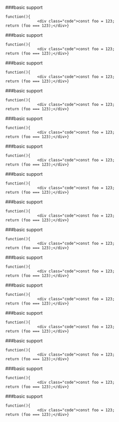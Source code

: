 ###basic support
          
```
function(){
              <div class="code">const foo = 123;
return (foo === 123);</div>}
```
###basic support
          
```
function(){
              <div class="code">const foo = 123;
return (foo === 123);</div>}
```
###basic support
          
```
function(){
              <div class="code">const foo = 123;
return (foo === 123);</div>}
```
###basic support
          
```
function(){
              <div class="code">const foo = 123;
return (foo === 123);</div>}
```
###basic support
          
```
function(){
              <div class="code">const foo = 123;
return (foo === 123);</div>}
```
###basic support
          
```
function(){
              <div class="code">const foo = 123;
return (foo === 123);</div>}
```
###basic support
          
```
function(){
              <div class="code">const foo = 123;
return (foo === 123);</div>}
```
###basic support
          
```
function(){
              <div class="code">const foo = 123;
return (foo === 123);</div>}
```
###basic support
          
```
function(){
              <div class="code">const foo = 123;
return (foo === 123);</div>}
```
###basic support
          
```
function(){
              <div class="code">const foo = 123;
return (foo === 123);</div>}
```
###basic support
          
```
function(){
              <div class="code">const foo = 123;
return (foo === 123);</div>}
```
###basic support
          
```
function(){
              <div class="code">const foo = 123;
return (foo === 123);</div>}
```
###basic support
          
```
function(){
              <div class="code">const foo = 123;
return (foo === 123);</div>}
```
###basic support
          
```
function(){
              <div class="code">const foo = 123;
return (foo === 123);</div>}
```
###basic support
          
```
function(){
              <div class="code">const foo = 123;
return (foo === 123);</div>}
```
